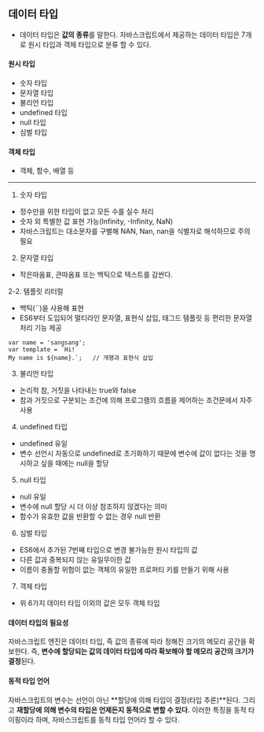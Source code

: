 ## 데이터 타입
- 데이터 타입은 **값의 종류**를 말한다. 자바스크립트에서 제공하는 데이터 타입은 7개로 원시 타입과 객체 타입으로 분류 할 수 있다.

#### 원시 타입
- 숫자 타입
- 문자열 타입
- 불리언 타입
- undefined 타입
- null 타입
- 심벌 타입

#### 객체 타입
- 객체, 함수, 배열 등

- - -
1. 숫자 타입
- 정수만을 위한 타입이 없고 모든 수를 실수 처리
- 숫자 외 특별한 값 표현 가능(Infinity, -Infinity, NaN)
- 자바스크립트는 대소문자를 구별해 NAN, Nan, nan을 식별자로 해석하므로 주의 필요

2. 문자열 타입
- 작은따옴표, 큰따옴표 또는 백틱으로 텍스트를 감싼다.

2-2. 템플릿 리터럴
- 백틱(``)을 사용해 표현
- ES6부터 도입되어 멀티라인 문자열, 표현식 삽입, 태그드 템플릿 등 편리한 문자열 처리 기능 제공
```
var name = 'sangsang';
var template = `Hi!
My name is ${name}.`;   // 개행과 표현식 삽입
```

3. 불리언 타입
- 논리적 참, 거짓을 나타내는 true와 false
- 참과 거짓으로 구분되는 조건에 의해 프로그램의 흐름을 제어하는 조건문에서 자주 사용

4. undefined 타입
- undefined 유일
- 변수 선언시 자동으로 undefined로 초기화하기 때문에 변수에 값이 없다는 것을 명시하고 싶을 때에는 null을 할당

5. null 타입
- null 유일
- 변수에 null 할당 시 더 이상 참조하지 않겠다는 의미
- 함수가 유효한 값을 반환할 수 없는 경우 null 반환

6. 심벌 타입
- ES6에서 추가된 7번째 타입으로 변경 불가능한 원시 타입의 값
- 다른 값과 중복되지 않는 유일무이한 값
- 이름이 충돌할 위험이 없는 객체의 유일한 프로퍼티 키를 만들기 위해 사용

7. 객체 타입
- 위 6가지 데이터 타입 이외의 값은 모두 객체 타입

#### 데이터 타입의 필요성

자바스크립트 엔진은 데이터 타입, 즉 값의 종류에 따라 정해진 크기의 메모리 공간을 확보한다. 즉, **변수에 할당되는 값의 데이터 타입에 따라 확보해야 할 메모리 공간의 크기가 결정**된다.

#### 동적 타입 언어

자바스크립트의 변수는 선언이 아닌 **할당에 의해 타입이 결정(타입 추론)**된다. 그리고 **재할당에 의해 변수의 타입은 언제든지 동적으로 변할 수 있다.** 이러한 특징을 동적 타이핑이라 하며, 자바스크립트를 동적 타입 언어라 할 수 있다.
